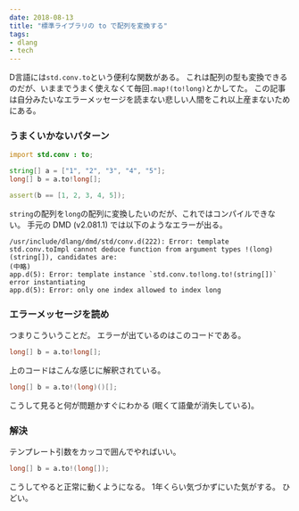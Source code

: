 ```yaml
---
date: 2018-08-13
title: "標準ライブラリの to で配列を変換する"
tags:
- dlang
- tech
---
```


D言語には`std.conv.to`という便利な関数がある。
これは配列の型も変換できるのだが、いままでうまく使えなくて毎回`.map!(to!long)`とかしてた。
この記事は自分みたいなエラーメッセージを読まない悲しい人間をこれ以上産まないためにある。

### うまくいかないパターン

```d
import std.conv : to;

string[] a = ["1", "2", "3", "4", "5"];
long[] b = a.to!long[];

assert(b == [1, 2, 3, 4, 5]);
```

`string`の配列を`long`の配列に変換したいのだが、これではコンパイルできない。
手元の DMD (v2.081.1) では以下のようなエラーが出る。

```
/usr/include/dlang/dmd/std/conv.d(222): Error: template std.conv.toImpl cannot deduce function from argument types !(long)(string[]), candidates are:
(中略)
app.d(5): Error: template instance `std.conv.to!long.to!(string[])` error instantiating
app.d(5): Error: only one index allowed to index long
```

### エラーメッセージを読め

つまりこういうことだ。
エラーが出ているのはこのコードである。

```d
long[] b = a.to!long[];
```

上のコードはこんな感じに解釈されている。

```d
long[] b = a.to!(long)()[];
```

こうして見ると何が問題かすぐにわかる (眠くて語彙が消失している)。

### 解決

テンプレート引数をカッコで囲んでやればいい。

```d
long[] b = a.to!(long[]);
```

こうしてやると正常に動くようになる。
1年くらい気づかずにいた気がする。
ひどい。